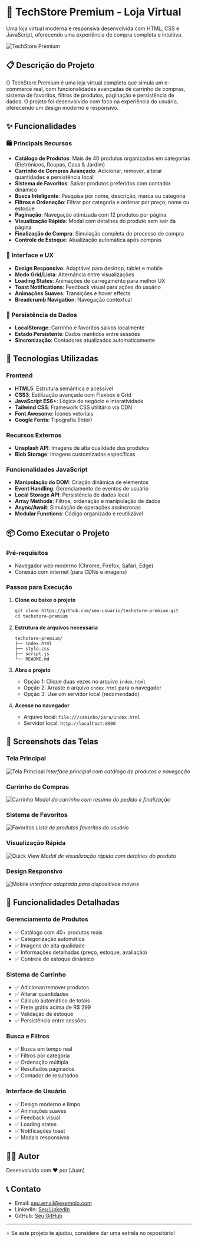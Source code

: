 # 🛒 TechStore Premium - Loja Virtual

Uma loja virtual moderna e responsiva desenvolvida com HTML, CSS e JavaScript, oferecendo uma experiência de compra completa e intuitiva.

![TechStore Premium](https://hebbkx1anhila5yf.public.blob.vercel-storage.com/image-23sdF51Imb7JrmV5Hn5YeeWDBnWjea.png)

## 📋 Descrição do Projeto

O TechStore Premium é uma loja virtual completa que simula um e-commerce real, com funcionalidades avançadas de carrinho de compras, sistema de favoritos, filtros de produtos, paginação e persistência de dados. O projeto foi desenvolvido com foco na experiência do usuário, oferecendo um design moderno e responsivo.

## ✨ Funcionalidades

### 🛍️ Principais Recursos
- **Catálogo de Produtos**: Mais de 40 produtos organizados em categorias (Eletrônicos, Roupas, Casa & Jardim)
- **Carrinho de Compras Avançado**: Adicionar, remover, alterar quantidades e persistência local
- **Sistema de Favoritos**: Salvar produtos preferidos com contador dinâmico
- **Busca Inteligente**: Pesquisa por nome, descrição, marca ou categoria
- **Filtros e Ordenação**: Filtrar por categoria e ordenar por preço, nome ou estoque
- **Paginação**: Navegação otimizada com 12 produtos por página
- **Visualização Rápida**: Modal com detalhes do produto sem sair da página
- **Finalização de Compra**: Simulação completa do processo de compra
- **Controle de Estoque**: Atualização automática após compras

### 🎨 Interface e UX
- **Design Responsivo**: Adaptável para desktop, tablet e mobile
- **Modo Grid/Lista**: Alternância entre visualizações
- **Loading States**: Animações de carregamento para melhor UX
- **Toast Notifications**: Feedback visual para ações do usuário
- **Animações Suaves**: Transições e hover effects
- **Breadcrumb Navigation**: Navegação contextual

### 💾 Persistência de Dados
- **LocalStorage**: Carrinho e favoritos salvos localmente
- **Estado Persistente**: Dados mantidos entre sessões
- **Sincronização**: Contadores atualizados automaticamente

## 🚀 Tecnologias Utilizadas

### Frontend
- **HTML5**: Estrutura semântica e acessível
- **CSS3**: Estilização avançada com Flexbox e Grid
- **JavaScript ES6+**: Lógica de negócio e interatividade
- **Tailwind CSS**: Framework CSS utilitário via CDN
- **Font Awesome**: Ícones vetoriais
- **Google Fonts**: Tipografia (Inter)

### Recursos Externos
- **Unsplash API**: Imagens de alta qualidade dos produtos
- **Blob Storage**: Imagens customizadas específicas

### Funcionalidades JavaScript
- **Manipulação do DOM**: Criação dinâmica de elementos
- **Event Handling**: Gerenciamento de eventos de usuário
- **Local Storage API**: Persistência de dados local
- **Array Methods**: Filtros, ordenação e manipulação de dados
- **Async/Await**: Simulação de operações assíncronas
- **Modular Functions**: Código organizado e reutilizável

## 📦 Como Executar o Projeto

### Pré-requisitos
- Navegador web moderno (Chrome, Firefox, Safari, Edge)
- Conexão com internet (para CDNs e imagens)

### Passos para Execução

1. **Clone ou baixe o projeto**
   ```bash
   git clone https://github.com/seu-usuario/techstore-premium.git
   cd techstore-premium
   ```

2. **Estrutura de arquivos necessária**
   ```
   techstore-premium/
   ├── index.html
   ├── style.css
   ├── script.js
   └── README.md
   ```

3. **Abra o projeto**
   - Opção 1: Clique duas vezes no arquivo `index.html`
   - Opção 2: Arraste o arquivo `index.html` para o navegador
   - Opção 3: Use um servidor local (recomendado)

4. **Acesse no navegador**
   - Arquivo local: `file:///caminho/para/index.html`
   - Servidor local: `http://localhost:8000`


## 📱 Screenshots das Telas

### Tela Principal
![Tela Principal](https://hebbkx1anhila5yf.public.blob.vercel-storage.com/image-23sdF51Imb7JrmV5Hn5YeeWDBnWjea.png)
*Interface principal com catálogo de produtos e navegação*

### Carrinho de Compras
![Carrinho](https://hebbkx1anhila5yf.public.blob.vercel-storage.com/image-raNpTcVg5G6UuFc1rNwSyZjDnXW9Tt.png)
*Modal do carrinho com resumo do pedido e finalização*

### Sistema de Favoritos
![Favoritos](https://hebbkx1anhila5yf.public.blob.vercel-storage.com/image-hm8BY6NUVfklsHzbkoZUfo6ikxB5Wg.png)
*Lista de produtos favoritos do usuário*

### Visualização Rápida
![Quick View](https://hebbkx1anhila5yf.public.blob.vercel-storage.com/image-XhyB9SYC4w1V2cHSTXqkb4RA4tqxMI.png)
*Modal de visualização rápida com detalhes do produto*

### Design Responsivo
![Mobile](https://hebbkx1anhila5yf.public.blob.vercel-storage.com/image-x06ambiBQgGTlPOetYnxnDjxIZoj2S.png)
*Interface adaptada para dispositivos móveis*

## 🎯 Funcionalidades Detalhadas

### Gerenciamento de Produtos
- ✅ Catálogo com 40+ produtos reais
- ✅ Categorização automática
- ✅ Imagens de alta qualidade
- ✅ Informações detalhadas (preço, estoque, avaliação)
- ✅ Controle de estoque dinâmico

### Sistema de Carrinho
- ✅ Adicionar/remover produtos
- ✅ Alterar quantidades
- ✅ Cálculo automático de totais
- ✅ Frete grátis acima de R$ 299
- ✅ Validação de estoque
- ✅ Persistência entre sessões

### Busca e Filtros
- ✅ Busca em tempo real
- ✅ Filtros por categoria
- ✅ Ordenação múltipla
- ✅ Resultados paginados
- ✅ Contador de resultados

### Interface do Usuário
- ✅ Design moderno e limpo
- ✅ Animações suaves
- ✅ Feedback visual
- ✅ Loading states
- ✅ Notificações toast
- ✅ Modais responsivos

## 👨‍💻 Autor

Desenvolvido com ❤️ por [Juan]

## 📞 Contato

- Email: seu.email@exemplo.com
- LinkedIn: [Seu LinkedIn](https://linkedin.com/in/juan-de-borba)
- GitHub: [Seu GitHub](https://github.com/JuanCristian08)

---

⭐ Se este projeto te ajudou, considere dar uma estrela no repositório!
```
